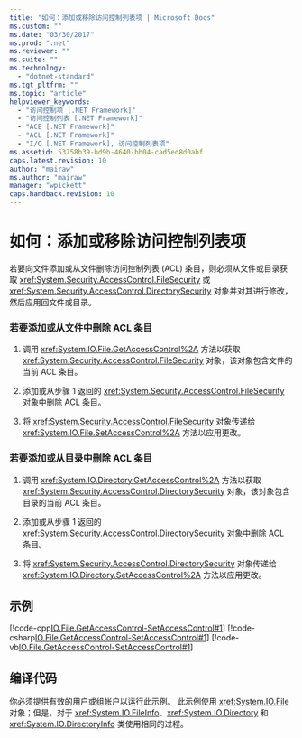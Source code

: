 ```yaml
---
title: "如何：添加或移除访问控制列表项 | Microsoft Docs"
ms.custom: ""
ms.date: "03/30/2017"
ms.prod: ".net"
ms.reviewer: ""
ms.suite: ""
ms.technology: 
  - "dotnet-standard"
ms.tgt_pltfrm: ""
ms.topic: "article"
helpviewer_keywords: 
  - "访问控制项 [.NET Framework]"
  - "访问控制列表 [.NET Framework]"
  - "ACE [.NET Framework]"
  - "ACL [.NET Framework]"
  - "I/O [.NET Framework], 访问控制列表项"
ms.assetid: 53758b39-bd9b-4640-bb04-cad5ed8d0abf
caps.latest.revision: 10
author: "mairaw"
ms.author: "mairaw"
manager: "wpickett"
caps.handback.revision: 10
---
```

# 如何：添加或移除访问控制列表项
若要向文件添加或从文件删除访问控制列表 \(ACL\) 条目，则必须从文件或目录获取 <xref:System.Security.AccessControl.FileSecurity> 或 <xref:System.Security.AccessControl.DirectorySecurity> 对象并对其进行修改，然后应用回文件或目录。  
  
### 若要添加或从文件中删除 ACL 条目  
  
1.  调用 <xref:System.IO.File.GetAccessControl%2A> 方法以获取 <xref:System.Security.AccessControl.FileSecurity> 对象，该对象包含文件的当前 ACL 条目。  
  
2.  添加或从步骤 1 返回的 <xref:System.Security.AccessControl.FileSecurity> 对象中删除 ACL 条目。  
  
3.  将 <xref:System.Security.AccessControl.FileSecurity> 对象传递给 <xref:System.IO.File.SetAccessControl%2A> 方法以应用更改。  
  
### 若要添加或从目录中删除 ACL 条目  
  
1.  调用 <xref:System.IO.Directory.GetAccessControl%2A> 方法以获取 <xref:System.Security.AccessControl.DirectorySecurity> 对象，该对象包含目录的当前 ACL 条目。  
  
2.  添加或从步骤 1 返回的 <xref:System.Security.AccessControl.DirectorySecurity> 对象中删除 ACL 条目。  
  
3.  将 <xref:System.Security.AccessControl.DirectorySecurity> 对象传递给 <xref:System.IO.Directory.SetAccessControl%2A> 方法以应用更改。  
  
## 示例  
 [!code-cpp[IO.File.GetAccessControl-SetAccessControl#1](../../../samples/snippets/cpp/VS_Snippets_CLR/IO.File.GetAccessControl-SetAccessControl/cpp/sample.cpp#1)]
 [!code-csharp[IO.File.GetAccessControl-SetAccessControl#1](../../../samples/snippets/csharp/VS_Snippets_CLR/IO.File.GetAccessControl-SetAccessControl/CS/sample.cs#1)]
 [!code-vb[IO.File.GetAccessControl-SetAccessControl#1](../../../samples/snippets/visualbasic/VS_Snippets_CLR/IO.File.GetAccessControl-SetAccessControl/VB/sample.vb#1)]  
  
## 编译代码  
 你必须提供有效的用户或组帐户以运行此示例。  此示例使用 <xref:System.IO.File> 对象；但是，对于 <xref:System.IO.FileInfo>、<xref:System.IO.Directory> 和 <xref:System.IO.DirectoryInfo> 类使用相同的过程。